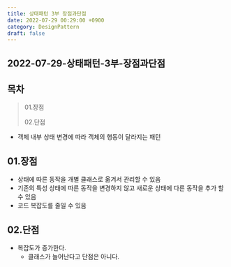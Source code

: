 ```yaml
---
title: 상태패턴 3부 장점과단점
date: 2022-07-29 00:29:00 +0900
category: DesignPattern
draft: false
---
```


## 2022-07-29-상태패턴-3부-장점과단점

## 목차

> 01.장점
>
> 02.단점

- 객체 내부 상태 변경에 따라 객체의 행동이 달라지는 패턴

## 01.장점

- 상태에 따른 동작을 개별 클래스로 옮겨서 관리할 수 있음
- 기존의 특성 상태에 따른 동작을 변경하지 않고 새로운 상태에 다른 동작을 추가 할 수 있음
- 코드 복잡도를 줄일 수 있음

## 02.단점

- 복잡도가 증가한다.
  - 클래스가 늘어난다고 단점은 아니다.